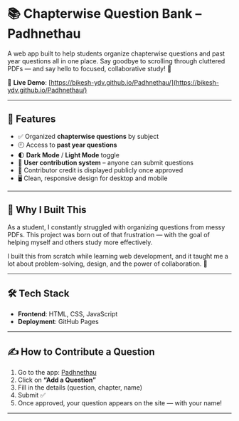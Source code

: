 # 📚 Chapterwise Question Bank – Padhnethau

A web app built to help students organize chapterwise questions and past year questions all in one place. Say goodbye to scrolling through cluttered PDFs — and say hello to focused, collaborative study! 🎯

🔗 **Live Demo**: [https://bikesh-ydv.github.io/Padhnethau/](https://bikesh-ydv.github.io/Padhnethau/)

---

## 🚀 Features

- ✅ Organized **chapterwise questions** by subject
- 🕘 Access to **past year questions**
- 🌓 **Dark Mode** / **Light Mode** toggle
- 👥 **User contribution system** – anyone can submit questions
- 🧾 Contributor credit is displayed publicly once approved
- 🖥️ Clean, responsive design for desktop and mobile

---

## 🧠 Why I Built This

As a student, I constantly struggled with organizing questions from messy PDFs. This project was born out of that frustration — with the goal of helping myself and others study more effectively.

I built this from scratch while learning web development, and it taught me a lot about problem-solving, design, and the power of collaboration. 🙌

---

## 🛠️ Tech Stack

- **Frontend**: HTML, CSS, JavaScript
- **Deployment**: GitHub Pages

---

## ✍️ How to Contribute a Question

1. Go to the app: [Padhnethau](https://bikesh-ydv.github.io/Padhnethau/)
2. Click on **“Add a Question”**
3. Fill in the details (question, chapter, name)
4. Submit ✅
5. Once approved, your question appears on the site — with your name!



---




